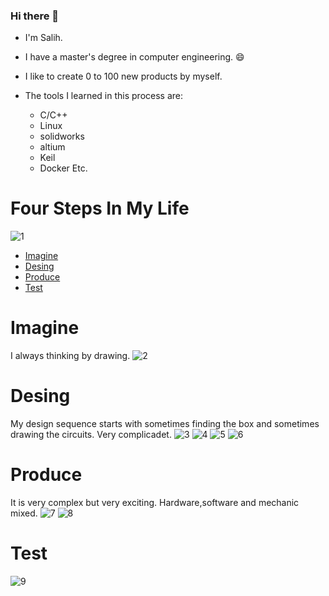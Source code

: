 ### Hi there 👋
- I'm Salih.
- I have a master's degree in computer engineering. 😄
- I like to create 0 to 100 new products by myself.

- The tools I learned in this process are:
  - C/C++
  - Linux
  - solidworks
  - altium
  - Keil
  - Docker
Etc.


# Four Steps In My Life
![1](Images/cycle.png)

- [Imagine](#imagine)
- [Desing](#desing)
- [Produce](#produce)
- [Test](#test)

# Imagine
I always thinking by drawing.
![2](Images/Imagine.png)

# Desing
My design sequence starts with sometimes finding the box and sometimes drawing the circuits.
Very complicadet. 
![3](Images/Desing1.png)
![4](Images/Desing2.png)
![5](Images/Desing3.png)
![6](Images/Desing4.png)
# Produce
It is very complex but very exciting.
Hardware,software and mechanic mixed.
![7](Images/Produce1.png)
![8](Images/Produce2.png)
# Test
![9](Images/Test.png)
<!--
**SalihPalamut/SalihPalamut** is a ✨ _special_ ✨ repository because its `README.md` (this file) appears on your GitHub profile.

Here are some ideas to get you started:

- 🔭 I’m currently working on ...
- 🌱 I’m currently learning ...
- 👯 I’m looking to collaborate on ...
- 🤔 I’m looking for help with ...
- 💬 Ask me about ...
- 📫 How to reach me: ...
- 😄 Pronouns: ...
- ⚡ Fun fact: ...
-->
